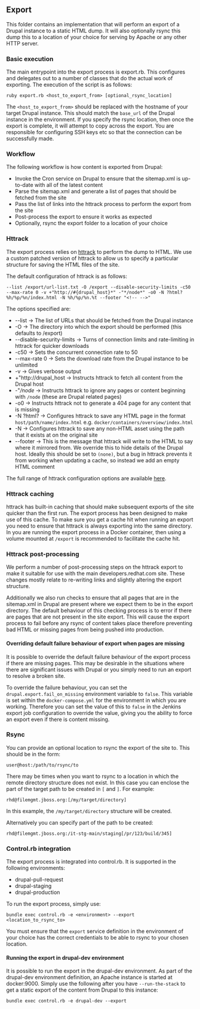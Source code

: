 ## Export

This folder contains an implementation that will perform an export of a Drupal instance to a static HTML dump. It will also optionally rsync this dump this to a location of your choice for serving by Apache or any
other HTTP server.

### Basic execution

The main entrypoint into the export process is export.rb. This configures and delegates out to a number of classes that do the actual work of exporting. The execution of the script is as follows:

```
ruby export.rb <host_to_export_from> [optional_rsync_location]
```

The `<host_to_export_from>` should be replaced with the hostname of your target Drupal instance. This should match the `base_url` of the Drupal instance in the environment. If you specify the rsync location, then once the
export is complete, it will attempt to copy across the export. You are responsible for configuring SSH keys etc so that the connection can be successfully made.

### Workflow

The following workflow is how content is exported from Drupal:

* Invoke the Cron service on Drupal to ensure that the sitemap.xml is up-to-date with all of the latest content
* Parse the sitemap.xml and generate a list of pages that should be fetched from the site
* Pass the list of links into the httrack process to perform the export from the site
* Post-process the export to ensure it works as expected
* Optionally, rsync the export folder to a location of your choice

### Httrack

The export process relies on [httrack](https://www.httrack.com/) to perform the dump to HTML. We use a custom patched version of httrack to allow us to specify a particular structure for saving the HTML files of the site.

The default configuration of httrack is as follows:

```
--list /export/url-list.txt -O /export --disable-security-limits -c50 --max-rate 0 -v +"http://#{drupal_host}*" -"*/node*" -o0 -N ?html?%h/%p/%n/index.html -N %h/%p/%n.%t --footer "<!-- -->"
```

The options specified are:

* --list -> The list of URLs that should be fetched from the Drupal instance
* -O -> The directory into which the export should be performed (this defaults to /export)
* --disable-security-limits -> Turns of connection limits and rate-limiting in httrack for quicker downloads
* -c50 -> Sets the concurrent connection rate to 50
* --max-rate 0 -> Sets the download rate from the Drupal instance to be unlimited
* -v -> Gives verbose output
* +"http://drupal_host -> Instructs httrack to fetch all content from the Drupal host
* -"*/node* -> Instructs httrack to ignore any pages or content beginning with `/node` (these are Drupal related pages)
* -o0 -> Instructs httrack not to generate a 404 page for any content that is missing
* -N ?html? -> Configures httrack to save any HTML page in the format `host/path/name/index.html` e.g. `docker/containers/overview/index.html`
* -N -> Configures httrack to save any non-HTML asset using the path that it exists at on the original site
* --footer -> This is the message that httrack will write to the HTML to say where it mirrored from. We override this to hide details of the Drupal host. Ideally this should be set to `(none)`, but a bug in httrack prevents it from working when updating a cache, so instead we add an empty HTML comment


The full range of httrack configuration options are available [here](https://www.httrack.com/html/fcguide.html).

### Httrack caching

httrack has built-in caching that should make subsequent exports of the site quicker than the first run. The export process has been designed to make use of this cache. To make sure you get a cache hit when running an export
you need to ensure that httrack is always exporting into the same directory. In you are running the export process in a Docker container, then using a volume mounted at `/export` is recommended to facilitate the cache hit.

### Httrack post-processing

We perform a number of post-processing steps on the httrack export to make it suitable for use with the main developers.redhat.com site. These changes mostly relate to re-writing links
and slightly altering the export structure.

Additionally we also run checks to ensure that all pages that are in the sitemap.xml in Drupal are present where we expect them to be in the export directory. The default behaviour of this checking process is to error
if there are pages that are not present in the site export. This will cause the export process to fail before any rsync of content takes place therefore preventing bad HTML or missing pages from being pushed into production.

#### Overriding default failure behaviour of export when pages are missing

It is possible to override the default failure behaviour of the export process if there are missing pages. This may be desirable in the situations where there are significant issues with Drupal or you simply need to run an export
to resolve a broken site.

To override the failure behaviour, you can set the `drupal.export.fail_on_missing` environment variable to `false`. This variable is set within the `docker-compose.yml` for the environment in which you are working. Therefore you can
set the value of this to `false` in the Jenkins export job configuration to override the value, giving you the ability to force an export even if there is content missing.



### Rsync

You can provide an optional location to rsync the export of the site to. This should be in the form:

`user@host:/path/to/rsync/to`

There may be times when you want to rsync to a location in which the remote directory structure does not exist. In this case you can enclose the part of the
target path to be created in `[` and `]`. For example:

```
rhd@filemgmt.jboss.org:[/my/target/directory]
```

In this example, the `/my/target/directory` structure will be created.

Alternatively you can specify part of the path to be created:

```
rhd@filemgmt.jboss.org:/it-stg-main/staging[/pr/123/build/345]
```

### Control.rb integration

The export process is integrated into control.rb. It is supported in the following environments:

* drupal-pull-request
* drupal-staging
* drupal-production

To run the export process, simply use:

```
bundle exec control.rb -e <environment> --export <location_to_rsync_to>
```

You must ensure that the `export` service definition in the environment of your choice has the correct credentials to be able to rsync to your chosen location.

#### Running the export in drupal-dev environment

It is possible to run the export in the drupal-dev environment. As part of the drupal-dev environment definition, an Apache instance is started at docker:9000. Simply use the following after you have
`--run-the-stack` to get a static export of the content from Drupal to this instance:

```
bundle exec control.rb -e drupal-dev --export
```
